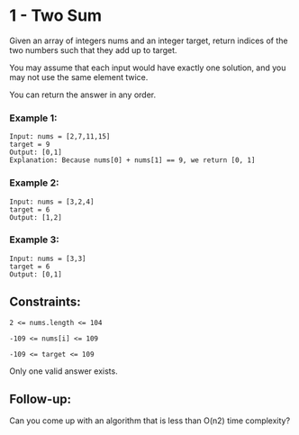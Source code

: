 # 1 - Two Sum

Given an array of integers nums and an integer target, return indices of the two numbers such that they add up to target.

You may assume that each input would have exactly one solution, and you may not use the same element twice.

You can return the answer in any order. 

### Example 1:

```
Input: nums = [2,7,11,15]
target = 9
Output: [0,1]
Explanation: Because nums[0] + nums[1] == 9, we return [0, 1] 
```

### Example 2:

```
Input: nums = [3,2,4] 
target = 6
Output: [1,2]
```

### Example 3:

```
Input: nums = [3,3] 
target = 6
Output: [0,1]
 ```


## Constraints:

```2 <= nums.length <= 104```

```-109 <= nums[i] <= 109```

```-109 <= target <= 109```

Only one valid answer exists.
 

## Follow-up: 
Can you come up with an algorithm that is less than O(n2) time complexity?